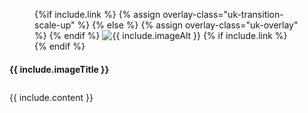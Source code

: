 <div class="{{ include.topShape }}">
	<div class="wrapper">
		<div class="uk-container uk-margin-large-bottom">
			<div class="uk-grid">
	    	    <div class="uk-width-medium-1-3 uk-width-small-1-1 uk-width-1-3@l">
	      		    <a name="{{ include.anchor }}"></a>
      			    <div class="box">
      				    <figure class="uk-inline-clip uk-transition-toggle">
                            {%if include.link %}
                                {% assign overlay-class="uk-transition-scale-up" %} 
                            {% else %}
                                {% assign overlay-class="uk-overlay" %} 
                            {% endif %}
			    		    <img class="{{ overlay-class }}" src="{{ site.baseurl }}/static/images/{{ include.image }}" alt="{{ include.imageAlt }}" style="opacity: 1">
                            {% if include.link %}<a class="uk-position-cover" href="{{ include.link }}" target="_blank"></a>{% endif %}
					    </figure>
		     		    <div  class="info-box small">
		     			    <h4>{{ include.imageTitle }}</h4>
		    		    </div>
		   	        </div>
	      	    </div>
	      	    <div class="uk-width-medium-2-3 uk-width-small-1-1 uk-width-large-2-3" style="padding-top:10px;">
				    {{ include.content }}
	      	    </div>
	  		</div>
		</div>
	</div>
</div>